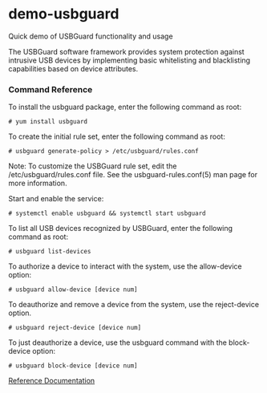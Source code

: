# demo-usbguard
Quick demo of USBGuard functionality and usage

The USBGuard software framework provides system protection against intrusive USB devices by implementing basic whitelisting and blacklisting capabilities based on device attributes.

### Command Reference
To install the usbguard package, enter the following command as root:
```
# yum install usbguard
```

To create the initial rule set, enter the following command as root:
```
# usbguard generate-policy > /etc/usbguard/rules.conf
```

Note: To customize the USBGuard rule set, edit the /etc/usbguard/rules.conf file. See the usbguard-rules.conf(5) man page for more information.

Start and enable the service:
```
# systemctl enable usbguard && systemctl start usbguard
```

To list all USB devices recognized by USBGuard, enter the following command as root:
```
# usbguard list-devices
```

To authorize a device to interact with the system, use the allow-device option:
```
# usbguard allow-device [device num]
```

To deauthorize and remove a device from the system, use the reject-device option.
```
# usbguard reject-device [device num]
```

To just deauthorize a device, use the usbguard command with the block-device option:
```
# usbguard block-device [device num]
```

[Reference Documentation](https://access.redhat.com/documentation/en-us/red_hat_enterprise_linux/7/html/security_guide/sec-using-usbguard)
